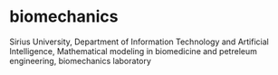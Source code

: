# biomechanics
Sirius University, Department of Information Technology and Artificial Intelligence, Mathematical modeling in biomedicine and petreleum engineering, biomechanics laboratory
